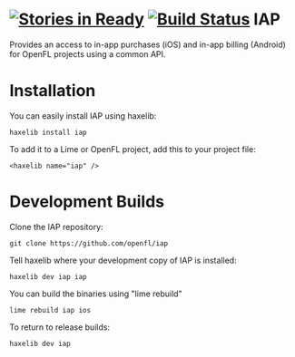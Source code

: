 [![Stories in Ready](https://badge.waffle.io/openfl/iap.png?label=ready)](https://waffle.io/openfl/iap)
[![Build Status](https://travis-ci.org/openfl/iap.png)](https://travis-ci.org/openfl/iap)
IAP
===
Provides an access to in-app purchases (iOS) and in-app billing (Android) for OpenFL projects using a common API.


Installation
============

You can easily install IAP using haxelib:

    haxelib install iap

To add it to a Lime or OpenFL project, add this to your project file:

    <haxelib name="iap" />


Development Builds
==================

Clone the IAP repository:

    git clone https://github.com/openfl/iap

Tell haxelib where your development copy of IAP is installed:

    haxelib dev iap iap

You can build the binaries using "lime rebuild"

    lime rebuild iap ios

To return to release builds:

    haxelib dev iap
